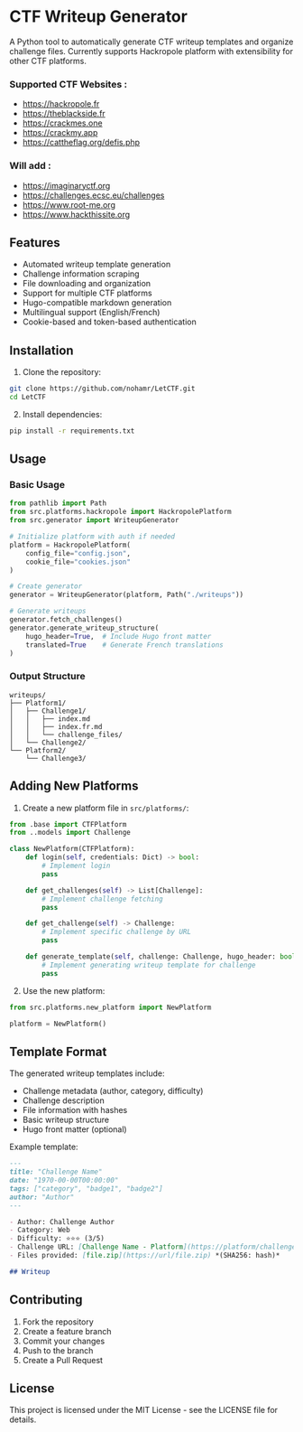 # CTF Writeup Generator

A Python tool to automatically generate CTF writeup templates and organize challenge files. Currently supports Hackropole platform with extensibility for other CTF platforms.

### Supported CTF Websites :
- https://hackropole.fr
- https://theblackside.fr
- https://crackmes.one
- https://crackmy.app
- https://cattheflag.org/defis.php

### Will add :
- https://imaginaryctf.org
- https://challenges.ecsc.eu/challenges
- https://www.root-me.org
- https://www.hackthissite.org

## Features

- Automated writeup template generation
- Challenge information scraping
- File downloading and organization
- Support for multiple CTF platforms
- Hugo-compatible markdown generation
- Multilingual support (English/French)
- Cookie-based and token-based authentication

## Installation

1. Clone the repository:
```bash
git clone https://github.com/nohamr/LetCTF.git
cd LetCTF
```

2. Install dependencies:
```bash
pip install -r requirements.txt
```

<!-- ## Configuration

### Authentication

The tool supports both cookie-based and token-based authentication. Create one or both of the following files:

1. `config.json` for token-based auth:
```json
{
    "token": "your-token-here"
}
```

2. `cookies.json` for cookie-based auth:
```json
{
    "session": "your-session-cookie",
    "other_cookie": "other-cookie-value"
}
``` -->

## Usage

### Basic Usage

```python
from pathlib import Path
from src.platforms.hackropole import HackropolePlatform
from src.generator import WriteupGenerator

# Initialize platform with auth if needed
platform = HackropolePlatform(
    config_file="config.json",
    cookie_file="cookies.json"
)

# Create generator
generator = WriteupGenerator(platform, Path("./writeups"))

# Generate writeups
generator.fetch_challenges()
generator.generate_writeup_structure(
    hugo_header=True,  # Include Hugo front matter
    translated=True    # Generate French translations
)
```

### Output Structure

```
writeups/
├── Platform1/
│   ├── Challenge1/
│   │   ├── index.md
│   │   ├── index.fr.md
│   │   └── challenge_files/
│   └── Challenge2/
└── Platform2/
    └── Challenge3/
```

## Adding New Platforms

1. Create a new platform file in `src/platforms/`:
```python
from .base import CTFPlatform
from ..models import Challenge

class NewPlatform(CTFPlatform):
    def login(self, credentials: Dict) -> bool:
        # Implement login
        pass

    def get_challenges(self) -> List[Challenge]:
        # Implement challenge fetching
        pass

    def get_challenge(self) -> Challenge:
        # Implement specific challenge by URL
        pass

    def generate_template(self, challenge: Challenge, hugo_header: bool = False, translated: bool = False):
        # Implement generating writeup template for challenge
        pass
```

2. Use the new platform:
```python
from src.platforms.new_platform import NewPlatform

platform = NewPlatform()
```

## Template Format

The generated writeup templates include:
- Challenge metadata (author, category, difficulty)
- Challenge description
- File information with hashes
- Basic writeup structure
- Hugo front matter (optional)

Example template:
```markdown
---
title: "Challenge Name"
date: "1970-00-00T00:00:00"
tags: ["category", "badge1", "badge2"]
author: "Author"
---

- Author: Challenge Author
- Category: Web
- Difficulty: ⭐⭐⭐ (3/5)
- Challenge URL: [Challenge Name - Platform](https://platform/challenges/123)
- Files provided: [file.zip](https://url/file.zip) *(SHA256: hash)*

## Writeup
```

## Contributing

1. Fork the repository
2. Create a feature branch
3. Commit your changes
4. Push to the branch
5. Create a Pull Request

## License

This project is licensed under the MIT License - see the LICENSE file for details.